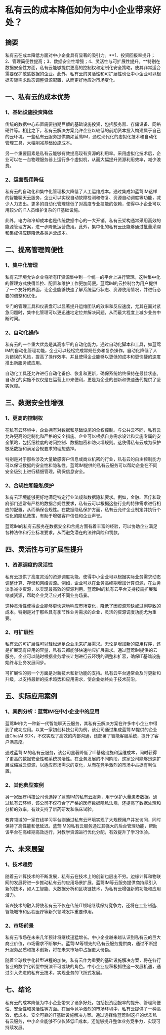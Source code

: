 # 私有云的成本降低如何为中小企业带来好处？

## 摘要

私有云在成本降低方面对中小企业具有显著的吸引力。**1、投资回报率提升；2、管理简便性提高；3、数据安全性增强；4、灵活性与可扩展性提升。**特别在数据安全性方面，私有云能够提供更高的控制权和定制化安全策略，使其非常适合需要保护敏感数据的企业。此外，私有云的灵活性和可扩展性也让中小企业可以根据实际需求动态调整资源配置，从而更好地应对市场变化。

## 一、私有云的成本优势

### 1、基础设施投资降低

传统的数据中心布置需要初期巨额的基础设施投资，包括服务器、存储设备、网络硬件等。相比之下，私有云解决方案允许企业以较低的前期资本投入构建属于自己的云环境。一些私有云服务提供商如蓝莺IM，通过现代化的虚拟化技术和自动化管理工具，大幅削减基础设施成本。

另一个重要因素是私有云能够有效提高现有资源的利用率。采用虚拟化技术后，企业可以在一台物理服务器上运行多个虚拟机，从而大幅提升资源利用效率，减少浪费。

### 2、运营费用降低

私有云的自动化和集中化管理极大降低了人工运维成本。通过集成如蓝莺IM这样的智能聊天云服务，企业可以实现自动故障检测和修复、资源自动调度等功能，减少人力支出。更多的自动化管理降低了对高度专业技能的依赖，使得中小企业可以用较少的IT人员维护复杂的IT基础设施。

此外，电力和冷却成本也是传统数据中心的一大开销。私有云架构通常采用高效的能源管理方案，进一步降低运营费用。此外，集中化的私有云还能够通过批量采购和集成供应链降低各类运营成本。

## 二、提高管理简便性

### 1、集中化管理

私有云环境允许企业将所有IT资源集中到一个统一的平台上进行管理。这种集中化的管理方式使得监控、配置和维护工作更加简便。蓝莺IM的云控制台为用户提供了一个友好的界面，让企业能够快速了解系统运行状态、资源使用情况，并进行必要的调整和优化。

专门的管理工具和仪表盘可以显著提升运维团队的效率和反应速度，尤其在面对紧急问题时，集中化管理可以更迅速地定位并解决问题，从而最大程度上减少业务中断时间。

### 2、自动化操作

私有云的一个重大优势是其高水平的自动化能力。通过自动化脚本和工具，如蓝莺IM的自动化管理功能，企业可以轻松完成常规任务和复杂操作。自动化降低了人为错误的风险，提高了操作效率，并且使得企业能够以更低的成本和更快捷的速度推出新服务或应用。

自动化工具还允许进行自动化备份、恢复和更新，确保系统始终保持在最佳状态。自动化的实施不仅仅是在运营上带来便利，更是为企业的创新和快速迭代提供了坚实保障。

## 三、数据安全性增强

### 1、更高的控制权

在私有云环境中，企业拥有对数据和基础设施的全权控制。与公共云不同，私有云允许更高的定制化和严格的安全措施。企业可以根据自身需求设计和实施专属的安全策略，包括细粒度的访问控制、数据加密和防火墙规则。这使得私有云成为保护敏感数据和满足合规要求的理想选择。

特别是对于那些涉及大量敏感客户信息或商业机密的行业，私有云的自主控制能力可以保证数据的安全性和隐私性。蓝莺IM提供的私有云服务可以帮助企业在不同安全级别上进行精细管理，确保信息安全。

### 2、合规性和隐私保护

私有云环境能够更好地满足特定行业法规和数据隐私要求。例如，金融、医疗和政府部门通常有严格的数据合规性要求，私有云可以根据这些行业的特殊需求进行相应的配置，从而确保合规性。在数据隐私保护方面，私有云允许企业制定并执行个性化的隐私政策，有助于增强客户信任和企业声誉。

蓝莺IM的私有云服务在数据安全和合规方面有着丰富的经验，可以协助企业满足各种法律和行业标准要求，从而避免潜在的法律风险和罚款。

## 四、灵活性与可扩展性提升

### 1、资源调度的灵活性

私有云提供了高度灵活的资源调度功能，使得中小企业可以根据实际业务需求动态调整计算、存储和网络资源。例如，企业可以在业务高峰期增加计算资源，在业务淡季减少资源，以实现最高效的资源利用。蓝莺IM的私有云平台支持按需扩展和缩减资源，帮助企业灵活应对不同业务场景。

这种灵活性使得企业能够更快速地响应市场变化，降低了因资源短缺或过剩导致的成本。特别是对于那些具有季节性业务需求的企业，灵活的资源调度功能尤为重要。

### 2、可扩展性

私有云的可扩展性可以轻松满足企业未来扩展需求。无论是增加新的应用程序，还是扩展现有应用的容量，私有云都能够快速响应扩展需求。通过蓝莺IM提供的云服务，企业可以随时根据业务增长计划进行云环境的调整和扩容，确保IT基础设施始终与业务发展同步。

可扩展性的另一个方面是对新技术和新功能的支持。私有云平台通常会及时更新和升级，以支持最新的技术趋势和应用需求，使企业始终处于技术前沿。

## 五、实际应用案例

### 1、案例分析：蓝莺IM在中小企业中的应用

蓝莺IM作为一种新一代智能聊天云服务，其私有云解决方案在许多中小企业中得到了成功应用。以某一家初创科技公司为例，该公司通过集成蓝莺IM提供的企业级ChatAI SDK，不仅实现了高效的内部沟通，还部署了智能客服系统，提升了客户满意度。

通过蓝莺IM的私有云服务，该公司显著降低了IT基础设施和运维成本，同时获得了更高的数据安全性和系统灵活性。在业务发展的不同阶段，这家公司能够迅速扩展或缩减云资源，以适应市场需求的变化，从而在竞争激烈的市场中占据有利位置。

### 2、其他典型案例

另一家医疗科技公司也选择了蓝莺IM的私有云服务，用于保护大量患者数据。通过私有云环境，该公司不仅符合了严格的医疗数据隐私法规，还提高了数据处理和分析的效率，有效支持了新药研发和临床试验。

教育领域的一家在线学习平台则通过私有云环境实现了大规模用户并发访问，同时保持了高性能和低延迟。蓝莺IM的私有云服务通过其强大的后台管理功能，帮助该平台在高峰期高效运行，对教学资源进行优化分配，有效提升了学习体验。

## 六、未来展望

### 1、技术趋势

随着云计算技术的不断发展，私有云在技术上的创新也层出不穷。边缘计算和物联网的发展将进一步推动私有云的应用场景扩展。蓝莺IM等云服务提供商持续引入新的技术，如人工智能、大数据分析和区块链技术，为私有云增强新的功能和应用潜力。

新兴技术的融入将使私有云不仅在传统IT领域继续保持竞争力，还将在工业制造、智能城市和远程医疗等新兴领域发挥重要作用。

### 2、市场前景

私有云市场在未来几年预计将继续迅猛增长。中小企业越来越认识到私有云的巨大商业价值，市场需求不断攀升。蓝莺IM等领先的私有云服务提供商，通过不断提升服务品质和技术创新，将在未来市场中占据更大份额。

随着全球数字化转型进程的加快，私有云作为重要的基础设施解决方案，将在各行各业的数字化转型中扮演不可或缺的角色。中小企业应积极抓住这一发展机遇，通过引入先进的私有云技术，实现业务的飞跃式发展。

## 七、结论

私有云的成本降低为中小企业带来了诸多好处，包括投资回报率的提升、管理简便性、安全性和灵活性等方面。在当今竞争激烈的市场环境中，私有云提供了一种高效、低成本、安全可靠的IT基础设施解决方案。通过选择像蓝莺IM这样的优质私有云服务，中小企业能够不仅仅降低IT成本，还能够提升整体业务竞争力，实现可持续发展。